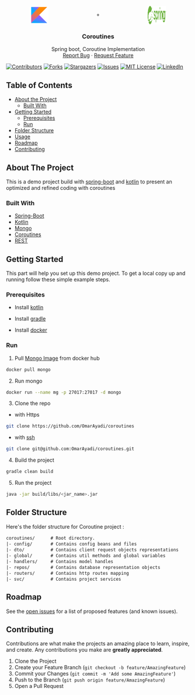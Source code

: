 <!--
*** Thanks for checking out this README Template. If you have a suggestion that would
*** make this better, please clone the repo and create a merge request or simply open
*** an issue with the tag "enhancement".
*** Thanks again! Now go create something AMAZING! :D
-->




<!-- PROJECT LOGO -->
<div align="center">
    <div style="display:flex; flex-direction: row; justify-content:space-around;">
        <img style="width:50px; height:50px" src="static/images/kotlin-icon.svg" alt="Logo">
        <p>+</p>
        <img style="width:50px; height:50px" src="static/images/spring.svg" alt="Logo">
    </div>

<h3 align="center">Coroutines</h3>

  <p align="center">
    Spring boot, Coroutine Implementation
    <br />
    <a href="https://github.com/OmarAyadi/coroutines/issues">Report Bug</a>
    ·
    <a href="https://github.com/OmarAyadi/coroutines/issues">Request Feature</a>
  </p>
</div>


<!-- PROJECT SHIELDS -->
<!--
*** I'm using markdown "reference style" links for readability.
*** Reference links are enclosed in brackets [ ] instead of parentheses ( ).
*** See the bottom of this document for the declaration of the reference variables
*** for contributors-url, forks-url, etc. This is an optional, concise syntax you may use.
*** https://www.markdownguide.org/basic-syntax/#reference-style-links
-->
[![Contributors][contributors-shield]][contributors-url]
[![Forks][forks-shield]][forks-url]
[![Stargazers][stars-shield]][stars-url]
[![Issues][issues-shield]][issues-url]
[![MIT License][license-shield]][license-url]
[![LinkedIn][linkedin-shield]][linkedin-url]


<!-- TABLE OF CONTENTS -->

## Table of Contents

* [About the Project](#about-the-project)
    * [Built With](#built-with)
* [Getting Started](#getting-started)
    * [Prerequisites](#prerequisites)
    * [Run](#Run)
* [Folder Structure](#folder-structure)
* [Usage](#usage)
* [Roadmap](#roadmap)
* [Contributing](#contributing)

<!-- ABOUT THE PROJECT -->

## About The Project

This is a demo project build with [spring-boot][spring-boot-url] and [kotlin][kotlin-url] to present an optimized and
refined coding with coroutines

### Built With

* [Spring-Boot][spring-boot-url]
* [Kotlin][kotlin-url]
* [Mongo][mongo-url]
* [Coroutines][coroutines-url]
* [REST][rest-url]

<!-- GETTING STARTED -->

## Getting Started

This part will help you set up this demo project. To get a local copy up and running follow these simple example steps.

### Prerequisites

* Install [kotlin][kotlin-install-url]

* Install [gradle][gradle-install-url]

* Install [docker][docker-url]

### Run

1. Pull [Mongo Image][mongo-docker-url] from docker hub

```sh
docker pull mongo
```

2. Run mongo

```sh
docker run --name mg -p 27017:27017 -d mongo
```

3. Clone the repo

* with Https

```sh
git clone https://github.com/OmarAyadi/coroutines
```

* with [ssh][ssh-github]

```sh
git clone git@github.com:OmarAyadi/coroutines.git
```

4. Build the project

```sh
gradle clean build
```

5. Run the project

```sh
java -jar build/libs/<jar_name>.jar
```

<!-- PROJECT ARCHITECTURE -->

## Folder Structure

Here's the folder structure for Coroutine project :

```
coroutines/      # Root directory.
|- config/       # Contains config beans and files 
|- dto/          # Contains client request objects representations 
|- global/       # Contains util methods and global variables
|- handlers/     # Contains model handles 
|- repos/        # Contains database representation objects 
|- routers/      # Contains http routes mapping 
|- svc/          # Contains project services
```

<!-- ROADMAP -->

## Roadmap

See the [open issues][repo-issues] for a list of proposed features (and known issues).



<!-- CONTRIBUTING -->

## Contributing

Contributions are what make the projects an amazing place to learn, inspire, and create. Any contributions you make
are **greatly appreciated**.

1. Clone the Project
2. Create your Feature Branch (`git checkout -b feature/AmazingFeature`)
3. Commit your Changes (`git commit -m 'Add some AmazingFeature'`)
4. Push to the Branch (`git push origin feature/AmazingFeature`)
5. Open a Pull Request

<!-- MARKDOWN LINKS & IMAGES -->
<!-- https://www.markdownguide.org/basic-syntax/#reference-style-links -->

[repo]: https://github.com/OmarAyadi/coroutines
[repo-issues]: https://github.com/OmarAyadi/coroutines/issues
[contributors-shield]: https://img.shields.io/github/contributors/OmarAyadi/coroutines.svg?style=flat-square
[contributors-url]: https://github.com/OmarAyadi/coroutines/graphs/contributors
[forks-shield]: https://img.shields.io/github/forks/OmarAyadi/coroutines.svg?style=flat-square
[forks-url]: https://github.com/OmarAyadi/coroutines/network/members
[stars-shield]: https://img.shields.io/github/stars/OmarAyadi/coroutines.svg?style=flat-square
[stars-url]: https://github.com/OmarAyadi/coroutines/stargazers
[issues-shield]: https://img.shields.io/github/issues/OmarAyadi/coroutines.svg?style=flat-square
[issues-url]: https://github.com/OmarAyadi/coroutines/issues
[license-shield]: https://img.shields.io/github/license/OmarAyadi/coroutines.svg?style=flat-square
[license-url]: https://github.com/OmarAyadi/coroutines/blob/main/LICENSE.txt
[linkedin-shield]: https://img.shields.io/badge/-LinkedIn-black.svg?style=flat-square&logo=linkedin&colorB=555
[linkedin-url]: https://www.linkedin.com/in/mohamedomarayadi
[spring-boot-url]: https://spring.io/projects/spring-boot
[kotlin-url]: https://kotlinlang.org
[kotlin-install-url]: https://kotlinlang.org/docs/tutorials/command-line.html
[coroutines-url]: https://kotlinlang.org/docs/reference/coroutines-overview.html
[mongo-url]: https://www.mongodb.com
[rest-url]: https://restfulapi.net
[gradle-install-url]: https://gradle.org/install
[docker-url]: https://docs.docker.com/get-docker
[mongo-docker-url]: https://hub.docker.com/_/mongo
[ssh-github]: https://docs.github.com/en/enterprise-server@2.20/github/authenticating-to-github/adding-a-new-ssh-key-to-your-github-account